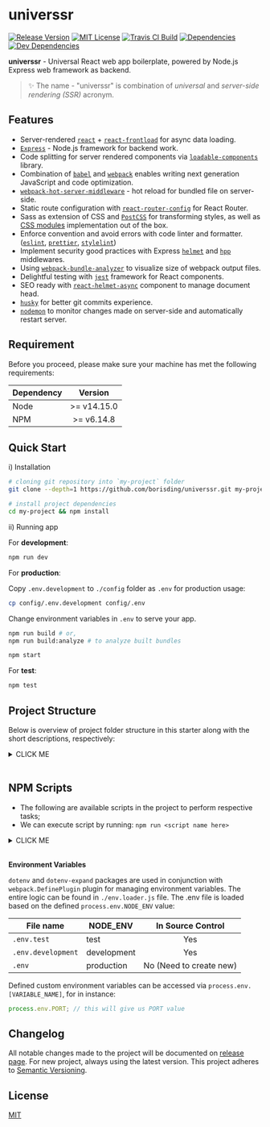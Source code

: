 <h1>universsr</h1>

<p>
<a href="https://github.com/borisding/universsr"><img src="https://img.shields.io/github/release/borisding/universsr.svg" alt="Release Version"></a>
<a href="https://raw.githubusercontent.com/borisding/universsr/master/LICENSE"><img src="https://img.shields.io/badge/license-MIT-blue.svg" alt="MIT License"></a>
<a href="https://travis-ci.org/borisding/universsr"><img src="https://travis-ci.org/borisding/universsr.svg?branch=master" alt="Travis CI Build"></a>
<a href="https://david-dm.org/borisding/universsr"><img src="https://david-dm.org/borisding/universsr/status.svg" alt="Dependencies"></a>
<a href="https://david-dm.org/borisding/universsr?type=dev"><img src="https://david-dm.org/borisding/universsr/dev-status.svg" alt="Dev Dependencies"></a>
</p>

**universsr** - Universal React web app boilerplate, powered by Node.js Express web framework as backend.

> ✨ The name - "universsr" is combination of _universal_ and _server-side rendering (SSR)_ acronym.

## Features

- Server-rendered [`react`](https://github.com/facebook/react) + [`react-frontload`](https://github.com/davnicwil/react-frontload) for async data loading.
- [`Express`](https://github.com/expressjs/express) - Node.js framework for backend work.
- Code splitting for server rendered components via [`loadable-components`](https://github.com/gregberge/loadable-components) library.
- Combination of [`babel`](https://github.com/babel/babel) and [`webpack`](https://github.com/webpack) enables writing next generation JavaScript and code optimization.
- [`webpack-hot-server-middleware`](https://github.com/60frames/webpack-hot-server-middleware) - hot reload for bundled file on server-side.
- Static route configuration with [`react-router-config`](https://github.com/ReactTraining/react-router/tree/master/packages/react-router-config) for React Router.
- Sass as extension of CSS and [`PostCSS`](https://github.com/postcss/postcss) for transforming styles, as well as [CSS modules](https://github.com/css-modules/css-modules) implementation out of the box.
- Enforce convention and avoid errors with code linter and formatter. ([`eslint`](https://github.com/eslint/eslint), [`prettier`](https://github.com/prettier/prettier), [`stylelint`](https://github.com/stylelint/stylelint))
- Implement security good practices with Express [`helmet`](https://github.com/helmetjs/helmet) and [`hpp`](https://github.com/analog-nico/hpp) middlewares.
- Using [`webpack-bundle-analyzer`](https://github.com/webpack-contrib/webpack-bundle-analyzer) to visualize size of webpack output files.
- Delightful testing with [`jest`](https://github.com/facebook/jest) framework for React components.
- SEO ready with [`react-helmet-async`](https://github.com/staylor/react-helmet-async) component to manage document head.
- [`husky`](https://github.com/typicode/husky) for better git commits experience.
- [`nodemon`](https://github.com/remy/nodemon) to monitor changes made on server-side and automatically restart server.

## Requirement

Before you proceed, please make sure your machine has met the following requirements:

| Dependency |   Version   |
| ---------- | :---------: |
| Node       | >= v14.15.0 |
| NPM        | >= v6.14.8  |

## Quick Start

i) Installation

```bash
# cloning git repository into `my-project` folder
git clone --depth=1 https://github.com/borisding/universsr.git my-project

# install project dependencies
cd my-project && npm install
```

ii) Running app

For **development**:

```bash
npm run dev
```

For **production**:

Copy `.env.development` to `./config` folder as `.env` for production usage:

```bash
cp config/.env.development config/.env
```

Change environment variables in `.env` to serve your app.

```bash
npm run build # or,
npm run build:analyze # to analyze built bundles

npm start
```

For **test**:

```bash
npm test
```

## Project Structure

Below is overview of project folder structure in this starter along with the short descriptions, respectively:

<details><summary>CLICK ME</summary>
<p>

```
├── app                         # contains all app source files
|  ├── client.js                # webpack's client entry
|  ├── components               # contains React components
|  ├── index.js                 # app main entry file
|  ├── middleware               # contains internal Express middleware
|  ├── pages                    # contains page components
|  ├── routes                   # contains react route's configuration
|  ├── server.js                # Express http server of the app
|  ├── serverRenderer.js        # server renderer for backend hot update
|  ├── services                 # services registered for react frontload api
|  ├── static                   # contains static files that used in components
|  └── theme                    # contains app styels and variables
├── babel.config.js             # default babel configuration object
├── bundler                     # contains webpack bundler config files
|  ├── webpack.client.js        # webpack config for client
|  ├── webpack.common.js        # webpack common config for both client/server
|  ├── webpack.compiler.js      # webpack compiler for client and dev server
|  └── webpack.server.js        # webpack config for server
├── config                      # contains environment variables
├── env.loader.js               # env variables loader with `dotenv` and `dotenv-expand`
├── index.js                    # app entry to expose app server
├── jest.config.js              # jest testing framework config file
├── package-lock.json           # package lock file
├── package.json                # required dependencies, scripts, etc
├── postcss.config.js           # PostCSS config file
├── prettier.config.js          # Prettier formatter config file
├── resources                   # contains other resources
|  ├── coverage                 # generated test coverage folder
|  ├── icons                    # contains icons for the app
|  ├── jest                     # jest related files such as mocks
|  └── logs                     # store genereated log files
├── stylelint.config.js         # stylelint config file
├── utils                       # util files for the app
|  ├── env.js                   # environment util
|  ├── index.js                 # entry file to re-export utils
|  ├── logger.js                # logger util for the app
|  └── paths.js                 # project defined paths
└── webpack.config.babel.js     # webpack config entry
```

</p>
</details>
<br>

## NPM Scripts

- The following are available scripts in the project to perform respective tasks;
- We can execute script by running: `npm run <script name here>`

<details><summary>CLICK ME</summary>
<p>

| Script Name     | Description                                                                                                   |
| --------------- | ------------------------------------------------------------------------------------------------------------- |
| `clean`         | Remove `build` folder and respective built files.                                                             |
| `build`         | Remove previous built files and build production ready files to be served.                                    |
| `build:analyze` | Same with `build` script, except it comes with webpack bundle analyzer to visualize size of the output files. |
| `dev`           | Start app server in development environment via nodemon.                                                      |
| `start`         | Start app server in production environment                                                                    |
| `test`          | Perform tests execution.                                                                                      |
| `test:update`   | Running tests with snapshots get updated on.                                                                  |
| `test:watch`    | Running tests with watch mode turned on.                                                                      |
| `test:coverage` | Running tests with coverage report output.                                                                    |
| `lint`          | Perform source code lint checks for JS, React and styles based on the ESLint and stylelint config.            |
| `lint:style`    | Perform lint checks for Sass style.                                                                           |
| `lint:js`       | Perform lint checks for JS and React.                                                                         |

</p>
</details>
<br>

**Environment Variables**

`dotenv` and `dotenv-expand` packages are used in conjunction with `webpack.DefinePlugin` plugin for managing environment variables. The entire logic can be found in `./env.loader.js` file. The .env file is loaded based on the defined `process.env.NODE_ENV` value:

| File name          | NODE_ENV    |    In Source Control    |
| ------------------ | ----------- | :---------------------: |
| `.env.test`        | test        |           Yes           |
| `.env.development` | development |           Yes           |
| `.env`             | production  | No (Need to create new) |

Defined custom environment variables can be accessed via `process.env.[VARIABLE_NAME]`, for in instance:

```js
process.env.PORT; // this will give us PORT value
```

## Changelog

All notable changes made to the project will be documented on [release page](https://github.com/borisding/universsr/releases). For new project, always using the latest version. This project adheres to [Semantic Versioning](http://semver.org/).

## License

[MIT](https://raw.githubusercontent.com/borisding/universsr/master/LICENSE)
